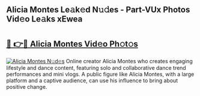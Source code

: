 ## Alicia Montes Le𝚊k𝚎d N𝚞𝚍es - Part-VUx Photos Vid𝚎o Le𝚊ks xEwea

# <h2><a href="http://fbfhq4s.evod.top/?m=Alicia+Montes">🔗 👉🔴 Alicia Montes Vid𝚎o Ph𝚘t𝚘s</a></h2>

[![Alicia Montes N𝚞d𝚎s](https://i.imgur.com/8V9OHl7.gif)](http://fbfhq4s.evod.top/?m=Alicia+Montes)
Online creator Alicia Montes who creates engaging lifestyle and dance content, featuring solo and collaborative dance trend performances and mini vlogs. A public figure like Alicia Montes, with a large platform and a captive audience, can use his influence to bring about positive change. 
